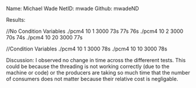Name: Michael Wade
NetID: mwade
Github: mwadeND

Results:

//No Condition Variables
./pcm4 10 1 3000
73s     77s     76s
./pcm4 10 2 3000
70s     74s 
./pcm4 10 20 3000
77s 

//Condition Variables
./pcm4 10 1 3000
78s
./pcm4 10 10 3000
78s

Discussion:
I observed no change in time across the differerent tests. This could be because the threading is not working correctly (due to the machine or code) or the producers are taking so much time that the number of consumers does not matter because their relative cost is negligable. 

